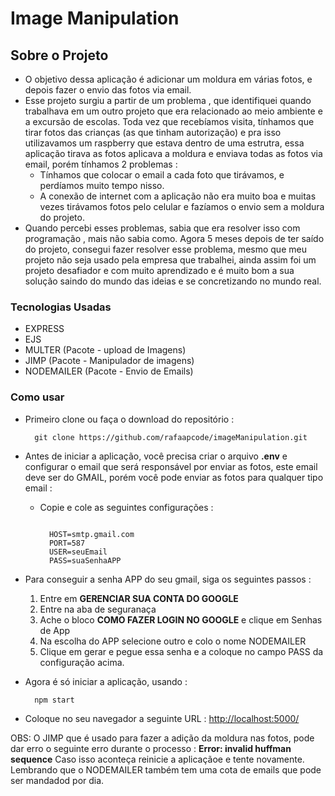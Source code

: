 # Image Manipulation

## Sobre o Projeto

- O objetivo dessa aplicação é adicionar um moldura em várias fotos, e depois fazer o envio das fotos via email.
- Esse projeto surgiu a partir de um problema , que identifiquei quando trabalhava em um outro projeto que era relacionado ao meio ambiente e a excursão de escolas. Toda vez que recebíamos visita, tínhamos que tirar fotos das crianças (as que tinham autorização) e pra isso utilizavamos um raspberry que estava dentro de uma estrutra,  essa aplicação tirava as fotos aplicava a moldura e enviava todas as fotos via email, porém tínhamos 2 problemas :
  - Tínhamos que colocar o email a cada foto que tirávamos, e perdíamos muito tempo nisso.
  - A conexão de internet com a aplicação não era muito boa e muitas vezes tirávamos fotos pelo celular e fazíamos o envio sem a moldura do projeto.
- Quando percebi esses problemas, sabia que era resolver isso com programação , mais não sabia como. Agora 5 meses depois de ter saído do projeto, consegui fazer resolver esse problema, mesmo que meu projeto não seja usado pela empresa que trabalhei, ainda assim foi um projeto desafiador e com muito aprendizado e é muito bom a sua solução saindo do mundo das ideias e se concretizando no mundo real.

### Tecnologias Usadas

- EXPRESS
- EJS
- MULTER (Pacote - upload de Imagens)
- JIMP (Pacote - Manipulador de imagens)
- NODEMAILER (Pacote - Envio de Emails)

### Como usar

- Primeiro clone ou faça o download do repositório :

  ~~~
    git clone https://github.com/rafaapcode/imageManipulation.git
  ~~~

- Antes de iniciar a aplicação, você precisa criar o arquivo **.env** e configurar o email que será responsável por enviar as fotos, este email deve ser do GMAIL, porém você pode enviar as fotos para qualquer tipo email :
  - Copie e cole as seguintes configurações :

    ~~~text

      HOST=smtp.gmail.com
      PORT=587
      USER=seuEmail
      PASS=suaSenhaAPP
    ~~~

- Para conseguir a senha APP do seu gmail, siga os seguintes passos :
  1. Entre em **GERENCIAR SUA CONTA DO GOOGLE**
  2. Entre na aba de seguranaça
  3. Ache o bloco **COMO FAZER LOGIN NO GOOGLE** e clique em Senhas de App
  4. Na escolha do APP selecione outro e colo o nome NODEMAILER
  5. Clique em gerar e pegue essa senha e a coloque no campo PASS da configuração acima.

- Agora é só iniciar a aplicação, usando :

  ~~~bash
    npm start
  ~~~

- Coloque no seu navegador a seguinte URL : <http://localhost:5000/>

OBS: O JIMP que é usado para fazer a adição da moldura nas fotos, pode dar erro o seguinte erro durante o processo : **Error: invalid huffman sequence**
Caso isso aconteça reinicie a aplicaçãoe e tente novamente.
Lembrando que o NODEMAILER também tem uma cota de emails que pode ser mandadod por dia.
